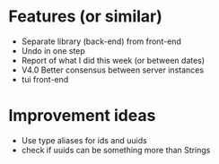 # Features (or similar)
- Separate library (back-end) from front-end
- Undo in one step
- Report of what I did this week (or between dates)
- V4.0 Better consensus between server instances
- tui front-end

# Improvement ideas
- Use type aliases for ids and uuids
- check if uuids can be something more than Strings
